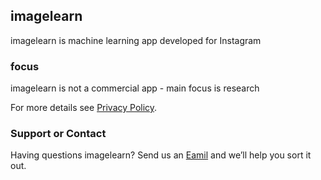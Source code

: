 ## imagelearn

imagelearn is machine learning app developed for Instagram

### focus

imagelearn is not a commercial app - main focus is research

For more details see [Privacy Policy](https://ganagno.github.io/privacypolicy).

### Support or Contact

Having questions imagelearn? Send us an [Eamil](mailto:georgios.anagnostopoulos@yahoo.com) and we’ll help you sort it out.
